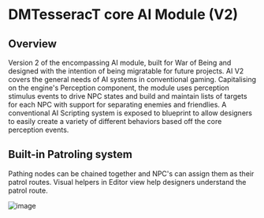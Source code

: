 # DMTesseracT core AI Module (V2) 

## Overview 
Version 2 of the encompassing AI module, built for War of Being and designed with the intention of being migratable for future projects. AI V2 covers the general needs of AI systems in conventional gaming. Capitalising on the engine's Perception component, the module uses perception stimulus events to drive NPC states and build and maintain lists of targets for each NPC with support for separating enemies and friendlies. A conventional AI Scripting system is exposed to blueprint to allow designers to easily create a variety of different behaviors based off the core perception events. 


## Built-in Patroling system
Pathing nodes can be chained together and NPC's can assign them as their patrol routes. Visual helpers in Editor view help designers understand the patrol route.

![image](https://github.com/user-attachments/assets/60b95a70-2a3d-443d-ac19-534fb174f16f)


